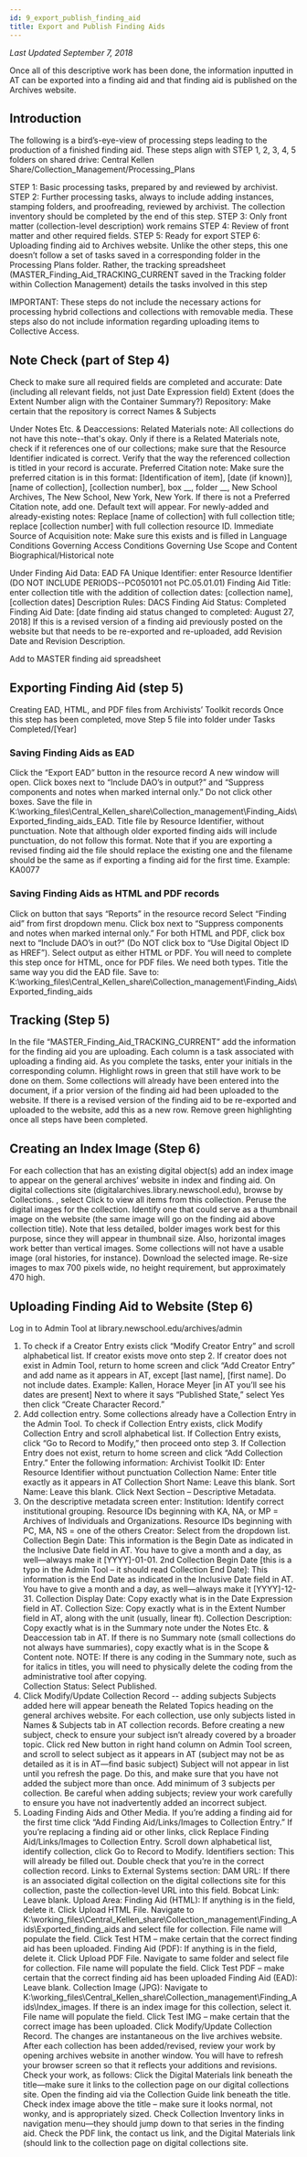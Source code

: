 ```yaml
---
id: 9_export_publish_finding_aid
title: Export and Publish Finding Aids 
---
```

*Last Updated September 7, 2018*

Once all of this descriptive work has been done, the information inputted in AT can be exported into a finding aid and that finding aid is published on the Archives website. 

## Introduction

The following is a bird’s-eye-view of processing steps leading to the production of a finished finding aid. These steps align with STEP 1, 2, 3, 4, 5 folders on shared drive:
Central Kellen Share/Collection_Management/Processing_Plans

STEP 1:    Basic processing tasks, prepared by and reviewed by archivist.
STEP 2:    Further processing tasks, always to include adding instances, stamping folders, and proofreading, reviewed by archivist. The collection inventory should be completed by the end of this step.
STEP 3:    Only front matter (collection-level description) work remains 
STEP 4:     Review of front matter and other required fields.
STEP 5:    Ready for export
STEP 6:   Uploading finding aid to Archives website. Unlike the other steps, this one doesn’t follow a set of tasks saved in a corresponding folder in the Processing Plans folder. Rather, the tracking spreadsheet (MASTER_Finding_Aid_TRACKING_CURRENT saved in the Tracking folder within Collection Management) details the tasks involved in this step

IMPORTANT:    These steps do not include the necessary actions for processing hybrid collections and collections with removable media. These steps also do not include information regarding uploading items to Collective Access.

## Note Check (part of Step 4)
Check to make sure all required fields are completed and accurate:
Date (including all relevant fields, not just Date Expression field)
Extent (does the Extent Number align with the Container Summary?)
Repository: Make certain that the repository is correct 
Names & Subjects
 
Under Notes Etc. & Deaccessions:
Related Materials note: All collections do not have this note--that's okay. Only if there is a Related Materials note, check if it references one of our collections; make sure that the Resource Identifier indicated is correct. Verify that the way the referenced collection is titled in your record is accurate. 
Preferred Citation note: Make sure the preferred citation is in this format: [Identification of item], [date (if known)], [name of collection], [collection number], box __, folder __, New School Archives, The New School, New York, New York.
If there is not a Preferred Citation note, add one. Default text will appear. 
For newly-added and already-existing notes:
Replace [name of collection] with full collection title; replace [collection number] with full collection resource ID.
Immediate Source of Acquisition note: Make sure this exists and is filled in
Language
Conditions Governing Access
Conditions Governing Use
Scope and Content
Biographical/Historical note

Under Finding Aid Data:
EAD FA Unique Identifier: enter Resource Identifier (DO NOT INCLUDE PERIODS--PC050101 not PC.05.01.01)
Finding Aid Title: enter collection title with the addition of collection dates: [collection name], [collection dates]
Description Rules: DACS
Finding Aid Status: Completed
Finding Aid Date: [date finding aid status changed to completed: August 27, 2018]
If this is a revised version of a finding aid previously posted on the website but that needs to be re-exported and re-uploaded, add Revision Date and Revision Description.

Add to MASTER finding aid spreadsheet

## Exporting Finding Aid (step 5)
Creating EAD, HTML, and PDF files from Archivists’ Toolkit records
Once this step has been completed, move Step 5 file into folder under Tasks Completed/[Year] 

### Saving Finding Aids as EAD
Click the “Export EAD” button in the resource record
A new window will open. Click boxes next to “Include DAO’s in output?” and “Suppress components and notes when marked internal only.” Do not click other boxes.
Save the file in K:\working_files\Central_Kellen_share\Collection_management\Finding_Aids\Exported_finding_aids\_EAD. Title file by Resource Identifier, without punctuation. Note that although older exported finding aids will include punctuation, do not follow this format.
Note that if you are exporting a revised finding aid the file should replace the existing one and the filename should be the same as if exporting a finding aid for the first time. 
Example: KA0077

### Saving Finding Aids as HTML and PDF records
Click on button that says “Reports” in the resource record
Select “Finding aid” from first dropdown menu. Click box next to “Suppress components and notes when marked internal only.”
For both HTML and PDF, click box next to “Include DAO’s in out?” (Do NOT click box to “Use Digital Object ID as HREF”).
Select output as either HTML or PDF. You will need to complete this step once for HTML, once for PDF files. We need both types.
Title the same way you did the EAD file. Save to: K:\working_files\Central_Kellen_share\Collection_management\Finding_Aids\Exported_finding_aids

## Tracking (Step 5)
In the file “MASTER_Finding_Aid_TRACKING_CURRENT” add the information for the finding aid you are uploading. Each column is a task associated with uploading a finding aid. As you complete the tasks, enter your initials in the corresponding column. Highlight rows in green that still have work to be done on them. Some collections will already have been entered into the document, if a prior version of the finding aid had been uploaded to the website. If there is a revised version of the finding aid to be re-exported and uploaded to the website, add this as a new row. Remove green highlighting once all steps have been completed.

## Creating an Index Image (Step 6)
For each collection that has an existing digital object(s) add an index image to appear on the general archives’ website in index and finding aid.
On digital collections site (digitalarchives.library.newschool.edu), browse by Collections. , select Click to view all items from this collection.
Peruse the digital images for the collection. Identify one that could serve as a thumbnail image on the website (the same image will go on the finding aid above collection title). Note that less detailed, bolder images work best for this purpose, since they will appear in thumbnail size. Also, horizontal images work better than vertical images. Some collections will not have a usable image (oral histories, for instance). Download the selected image.
Re-size images to max 700 pixels wide, no height requirement, but approximately 470 high.

## Uploading Finding Aid to Website (Step 6)
Log in to Admin Tool at library.newschool.edu/archives/admin 

1. To check if a Creator Entry exists click “Modify Creator Entry” and scroll alphabetical list. If creator exists move onto step 2. If creator does not exist in Admin Tool, return to home screen and click “Add Creator Entry” and add name as it appears in AT, except [last name], [first name]. Do not include dates.
Example: Kallen, Horace Meyer [in AT you’ll see his dates are present]
Next to where it says “Published State,” select Yes then click “Create Character Record.”
2. Add collection entry. Some collections already have a Collection Entry in the Admin Tool. To check if Collection Entry exists, click Modify Collection Entry and scroll alphabetical list. If Collection Entry exists, click “Go to Record to Modify,” then proceed onto step 3. If Collection Entry does not exist, return to home screen and click “Add Collection Entry.” Enter the following information:
Archivist Toolkit ID: Enter Resource Identifier without punctuation
Collection Name: Enter title exactly as it appears in AT
Collection Short Name: Leave this blank.
Sort Name: Leave this blank.
Click Next Section – Descriptive Metadata.
3. On the descriptive metadata screen enter:
Institution: Identify correct institutional grouping. Resource IDs beginning with KA, NA, or MP = Archives of Individuals and Organizations. Resource IDs beginning with PC, MA, NS = one of the others
Creator: Select from the dropdown list. 
Collection Begin Date: This information is the Begin Date as indicated in the Inclusive Date field in AT. You have to give a month and a day, as well—always make it [YYYY]-01-01.
2nd Collection Begin Date [this is a typo in the Admin Tool – it should read Collection End Date]: This information is the End Date as indicated in the Inclusive Date field in AT. You have to give a month and a day, as well—always make it [YYYY]-12-31.
Collection Display Date: Copy exactly what is in the Date Expression field in AT.
Collection Size: Copy exactly what is in the Extent Number field in AT, along with the unit (usually, linear ft).
Collection Description: Copy exactly what is in the Summary note under the Notes Etc. & Deaccession tab in AT. If there is no Summary note (small collections do not always have summaries), copy exactly what is in the Scope & Content note. NOTE: If there is any coding in the Summary note, such as for italics in titles, you will need to physically delete the coding from the administrative tool after copying.  
Collection Status: Select Published.
4. Click Modify/Update Collection Record -- adding subjects
Subjects added here will appear beneath the Related Topics heading on the general archives website. For each collection, use only subjects listed in Names & Subjects tab in AT collection records.
Before creating a new subject, check to ensure your subject isn’t already covered by a broader topic. 
Click red New button in right hand column on Admin Tool screen, and scroll to select subject as it appears in AT (subject may not be as detailed as it is in AT—find basic subject)
Subject will not appear in list until you refresh the page. Do this, and make sure that you have not added the subject more than once.
Add minimum of 3 subjects per collection.
Be careful when adding subjects; review your work carefully to ensure you have not inadvertently added an incorrect subject.
5. Loading Finding Aids and Other Media. If you’re adding a finding aid for the first time click “Add Finding Aid/Links/Images to Collection Entry.” If you’re replacing a finding aid or other links, click Replace Finding Aid/Links/Images to Collection Entry. Scroll down alphabetical list, identify collection, click Go to Record to Modify.
Identifiers section: This will already be filled out. Double check that you’re in the correct collection record.
Links to External Systems section:
DAM URL: If there is an associated digital collection on the digital collections site for this collection, paste the collection-level URL into this field.
Bobcat Link: Leave blank.
Upload Area: 
Finding Aid (HTML): If anything is in the field, delete it. Click Upload HTML File. Navigate to K:\working_files\Central_Kellen_share\Collection_management\Finding_Aids\Exported_finding_aids and select file for collection. File name will populate the field. Click Test HTM – make certain that the correct finding aid has been uploaded.
Finding Aid (PDF): If anything is in the field, delete it. Click Upload PDF File. Navigate to same folder and select file for collection. File name will populate the field. Click Test PDF – make certain that the correct finding aid has been uploaded
Finding Aid (EAD): Leave blank.
Collection Image (JPG): Navigate to K:\working_files\Central_Kellen_share\Collection_management\Finding_Aids\Index_images. If there is an index image for this collection, select it. File name will populate the field. Click Test IMG – make certain that the correct image has been uploaded.
Click Modify/Update Collection Record.
The changes are instantaneous on the live archives website. After each collection has been added/revised, review your work by opening archives website in another window. You will have to refresh your browser screen so that it reflects your additions and revisions. Check your work, as follows:
Click the Digital Materials link beneath the title—make sure it links to the collection page on our digital collections site.
Open the finding aid via the Collection Guide link beneath the title.
Check index image above the title – make sure it looks normal, not wonky, and is appropriately sized.
Check Collection Inventory links in navigation menu—they should jump down to that series in the finding aid.
Check the PDF link, the contact us link, and the Digital Materials link (should link to the collection page on digital collections site.

